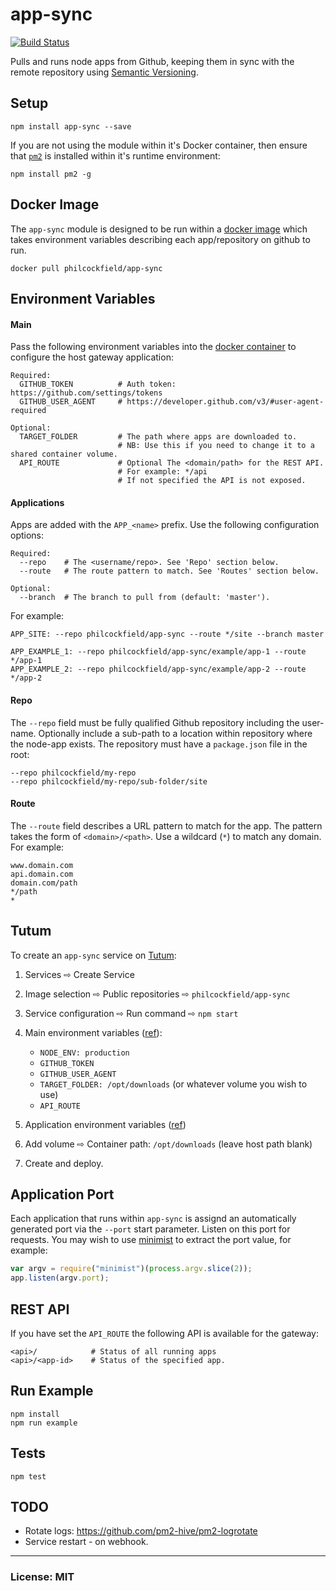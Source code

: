 # app-sync

[![Build Status](https://travis-ci.org/philcockfield/app-sync.svg)](https://travis-ci.org/philcockfield/app-sync)

Pulls and runs node apps from Github, keeping them in sync with the remote repository using [Semantic Versioning](http://semver.org/).


## Setup

    npm install app-sync --save

If you are not using the module within it's Docker container, then ensure that [`pm2`](http://pm2.keymetrics.io/) is installed within it's runtime environment:

    npm install pm2 -g


## Docker Image
The `app-sync` module is designed to be run within a [docker image](https://hub.docker.com/r/philcockfield/app-sync/) which takes  environment variables describing each app/repository on github to run.

    docker pull philcockfield/app-sync

## Environment Variables
#### Main
Pass the following environment variables into the [docker container](https://hub.docker.com/r/philcockfield/app-sync/) to configure the host gateway application:

    Required:
      GITHUB_TOKEN          # Auth token: https://github.com/settings/tokens
      GITHUB_USER_AGENT     # https://developer.github.com/v3/#user-agent-required

    Optional:
      TARGET_FOLDER         # The path where apps are downloaded to.
                            # NB: Use this if you need to change it to a shared container volume.
      API_ROUTE             # Optional The <domain/path> for the REST API.
                            # For example: */api
                            # If not specified the API is not exposed.

#### Applications
Apps are added with the `APP_<name>` prefix. Use the following configuration options:

    Required:
      --repo    # The <username/repo>. See 'Repo' section below.
      --route   # The route pattern to match. See 'Routes' section below.

    Optional:
      --branch  # The branch to pull from (default: 'master').

For example:

    APP_SITE: --repo philcockfield/app-sync --route */site --branch master

    APP_EXAMPLE_1: --repo philcockfield/app-sync/example/app-1 --route */app-1
    APP_EXAMPLE_2: --repo philcockfield/app-sync/example/app-2 --route */app-2



#### Repo
The `--repo` field must be fully qualified Github repository including the user-name. Optionally include a sub-path to a location within repository where the node-app exists. The repository must have a `package.json` file in the root:


    --repo philcockfield/my-repo
    --repo philcockfield/my-repo/sub-folder/site



#### Route
The `--route` field describes a URL pattern to match for the app.  The pattern takes the form of `<domain>/<path>`.  Use a wildcard (`*`) to match any domain. For example:

    www.domain.com
    api.domain.com
    domain.com/path
    */path
    *

## Tutum
To create an `app-sync` service on [Tutum](https://www.tutum.co/):

1. Services ⇨ Create Service

2. Image selection ⇨ Public repositories ⇨ `philcockfield/app-sync`

3. Service configuration ⇨ Run command ⇨ `npm start`

4. Main environment variables ([ref](https://github.com/philcockfield/app-sync#main)):
    - `NODE_ENV: production`
    - `GITHUB_TOKEN`
    - `GITHUB_USER_AGENT`
    - `TARGET_FOLDER: /opt/downloads` (or whatever volume you wish to use)
    - `API_ROUTE`

5. Application environment variables ([ref](https://github.com/philcockfield/app-sync#applications))

6. Add volume ⇨ Container path: `/opt/downloads` (leave host path blank)

7. Create and deploy.


## Application Port
Each application that runs within `app-sync` is assignd an automatically generated port via the `--port` start parameter.  Listen on this port for requests.  You may wish to use [minimist](https://www.npmjs.com/package/minimist) to extract the port value, for example:

```js
var argv = require("minimist")(process.argv.slice(2));
app.listen(argv.port);
```


## REST API
If you have set the `API_ROUTE` the following API is available for the gateway:

    <api>/            # Status of all running apps
    <api>/<app-id>    # Status of the specified app.


## Run Example
    npm install
    npm run example


## Tests
    npm test


## TODO
- Rotate logs: https://github.com/pm2-hive/pm2-logrotate
- Service restart - on webhook.

---
### License: MIT
